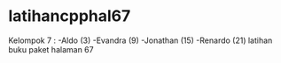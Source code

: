 # latihancpphal67
Kelompok 7 : 
-Aldo (3)
-Evandra (9)
-Jonathan (15)
-Renardo (21)
latihan buku paket halaman 67 
